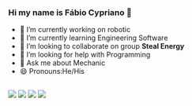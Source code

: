 ### Hi my name is Fábio Cypriano 👋

- 🔭 I’m currently working on robotic
- 🌱 I’m currently learning Engineering Software
- 👯 I’m looking to collaborate on group <b> Steal Energy </b>
- 🤔 I’m looking for help with Programming
- 💬 Ask me about Mechanic
- 😄 Pronouns:He/His

##
<div> 
  <a href="https://www.youtube.com/channel/UCoHyFM8Bnbwbm7GgdC03LMA" target="_blank"><img src="https://img.shields.io/badge/YouTube-FF0000?style=for-the-badge&logo=youtube&logoColor=white" target="_blank"></a>
  <a href="https://www.instagram.com/cypirando/" target="_blank"><img src="https://img.shields.io/badge/-Instagram-%23E4405F?style=for-the-badge&logo=instagram&logoColor=white" target="_blank"></a> 
  <a href = "mailto:fabiocypriano@gmail.com"><img src="https://img.shields.io/badge/-Gmail-%23333?style=for-the-badge&logo=gmail&logoColor=white" target="_blank"></a>
  <a href="https://www.linkedin.com/in/cypirando/" target="_blank"><img src="https://img.shields.io/badge/-LinkedIn-%230077B5?style=for-the-badge&logo=linkedin&logoColor=white" target="_blank"></a> 
 
 
</div>
